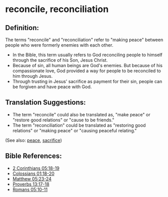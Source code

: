# reconcile, reconciliation #

## Definition: ##

The terms "reconcile" and "reconciliation" refer to "making peace" between people who were formerly enemies with each other.

* In the Bible, this term usually refers to God reconciling people to himself through the sacrifice of his Son, Jesus Christ.
* Because of sin, all human beings are God's enemies. But because of his compassionate love, God provided a way for people to be reconciled to him through Jesus.
* Through trusting in Jesus' sacrifice as payment for their sin, people can be forgiven and have peace with God.

## Translation Suggestions: ##

* The term "reconcile" could also be translated as, "make peace" or "restore good relations" or "cause to be friends."
* The term "reconciliation" could be translated as "restoring good relations" or "making peace" or "causing peaceful relating."

(See also: [peace](../other/peace.md), [sacrifice](../other/sacrifice.md))

## Bible References: ##

* [2 Corinthians 05:18-19](https://door43.org/en/bible/notes/2co/05/18)
* [Colossians 01:18-20](https://door43.org/en/bible/notes/col/01/18)
* [Matthew 05:23-24](https://door43.org/en/bible/notes/mat/05/23)
* [Proverbs 13:17-18](https://door43.org/en/bible/notes/pro/13/17)
* [Romans 05:10-11](https://door43.org/en/bible/notes/rom/05/10)

